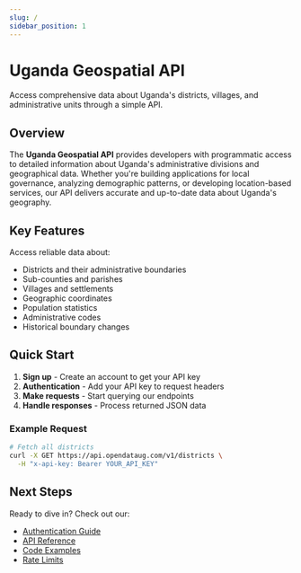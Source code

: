 ```yaml
---
slug: /
sidebar_position: 1
---
```


# Uganda Geospatial API

Access comprehensive data about Uganda's districts, villages, and administrative units through a simple API.

## Overview

The **Uganda Geospatial API** provides developers with programmatic access to detailed information about Uganda's administrative divisions and geographical data. Whether you're building applications for local governance, analyzing demographic patterns, or developing location-based services, our API delivers accurate and up-to-date data about Uganda's geography.

## Key Features

Access reliable data about:

- Districts and their administrative boundaries
- Sub-counties and parishes
- Villages and settlements
- Geographic coordinates
- Population statistics
- Administrative codes
- Historical boundary changes

## Quick Start

1. **Sign up** - Create an account to get your API key
2. **Authentication** - Add your API key to request headers
3. **Make requests** - Start querying our endpoints
4. **Handle responses** - Process returned JSON data

### Example Request

```bash
# Fetch all districts
curl -X GET https://api.opendataug.com/v1/districts \
  -H "x-api-key: Bearer YOUR_API_KEY"
```

## Next Steps

Ready to dive in? Check out our:

- [Authentication Guide](authentication.md)
- [API Reference](api-reference.md)
- [Code Examples](code-examples.md)
- [Rate Limits](rate-limits.md)

